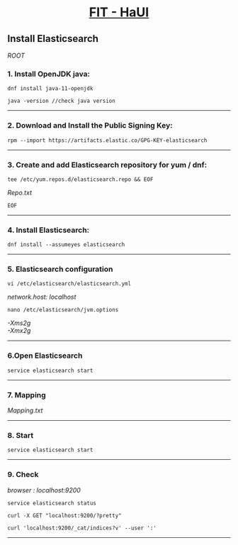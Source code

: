 <h1 style="text-align:center"><a href="https://fit.dhcn.vn">FIT - HaUI</a></h1>
<h2><b>Install Elasticsearch</b></h2>
<p><i>ROOT</i></p>
<h3><b>1. Install OpenJDK java:</b></h3>
<p><code>dnf install java-11-openjdk</code></p>
<p><code>java -version //check java version</code></p>
<hr/>
<h3><b>2. Download and Install the Public Signing Key:</b></h3>
<div>
    <p><code>rpm --import https://artifacts.elastic.co/GPG-KEY-elasticsearch</code></p>
</div>
<hr/>
<h3><b>3. Create and add Elasticsearch repository for yum / dnf:</b></h3>
<div>
    <p><code>tee /etc/yum.repos.d/elasticsearch.repo && EOF</code></p>
    <p><i>Repo.txt</i></p>
    <p><code>EOF</code></p>
</div>
<hr/>
<h3><b>4. Install Elasticsearch:</b></h3>
<div>
    <p><code>dnf install --assumeyes elasticsearch</code></p>
</div>
<hr/>
<h3><b>5. Elasticsearch configuration</b></h3>
<div>
    <p><code>vi /etc/elasticsearch/elasticsearch.yml</code></p>
    <p><i>network.host: localhost</i></p>
</div>
<div>
    <p><code>nano /etc/elasticsearch/jvm.options</code></p>
    <p><i>-Xms2g<br/>
        -Xmx2g</i></p>
</div>
<hr/>
<h3><b>6.Open Elasticsearch</b></h3>
<div>
    <p><code>service elasticsearch start</code></p>
</div>
<hr/>
<h3><b>7. Mapping</b></h3>
<div>
    <p><i>Mapping.txt</i></p>
</div>
<hr/>
<h3><b>8. Start</b></h3>
<div>
    <p><code>service elasticsearch start</code></p>
</div>
<hr/>
<h3><b>9. Check</b></h3>
<div>
    <p><i>browser : localhost:9200</i></p>
    <p><code>service elasticsearch status</code></p>
    <p><code>curl -X GET "localhost:9200/?pretty"</code></p>
    <p><code>curl 'localhost:9200/_cat/indices?v' --user ':'</code></p>
</div>
<hr/>